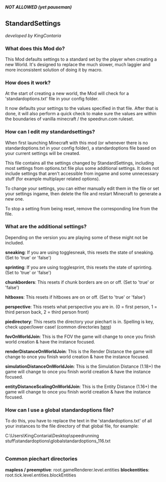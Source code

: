 ###### ***NOT ALLOWED (yet pauseman)***

## StandardSettings

*developed by KingContaria*

### What does this Mod do?

This Mod defaults settings to a standard set by the player when creating a new World.
It's designed to replace the much slower, much laggier and more inconsistent solution of doing it by macro.

### How does it work?

At the start of creating a new world, the Mod will check for a 'standardoptions.txt' file in your config folder.

It now defaults your settings to the values specified in that file. After that is done, it will also perform a quick check to make sure the values are within the boundaries of vanilla minecraft / the speedrun.com ruleset.

### How can I edit my standardsettings?

When first launching Minecraft with this mod (or whenever there is no standardoptions.txt in your config folder), a standardoptions file based on your current settings will be created.

This file contains all the settings changed by StandardSettings, including most settings from options.txt file plus some additional settings. It does not include settings that aren't accessible from ingame and some unnecessary stuff (for example multiplayer related options).

To change your settings, you can either manually edit them in the file or set your settings ingame, then delete the file and restart Minecraft to generate a new one.

To stop a setting from being reset, remove the corresponding line from the file.

### What are the additional settings?

Depending on the version you are playing some of these might not be included.

**sneaking**: If you are using togglesneak, this resets the state of sneaking. (Set to 'true' or 'false')

**sprinting**: If you are using togglesprint, this resets the state of sprinting. (Set to 'true' or 'false')

**chunkborders**: This resets if chunk borders are on or off. (Set to 'true' or 'false')

**hitboxes**: This resets if hitboxes are on or off. (Set to 'true' or 'false')

**perspective**: This resets what perspective you are in. (0 = first person, 1 = third person back, 2 = third person front)

**piedirectory**: This resets the directory your piechart is in. Spelling is key, check upper/lower case! (common directories [here](#common-piechart-directories))

**fovOnWorldJoin**: This is the FOV the game will change to once you finish world creation & have the instance focused.

**renderDistanceOnWorldJoin**: This is the Render Distance the game will change to once you finish world creation & have the instance focused.

**simulationDistanceOnWorldJoin**: This is the Simulation Distance (1.18+) the game will change to once you finish world creation & have the instance focused.

**entityDistanceScalingOnWorldJoin**: This is the Entity Distance (1.16+) the game will change to once you finish world creation & have the instance focused.

### How can I use a global standardoptions file?

To do this, you have to replace the text in the 'standardoptions.txt' of all your instances to the file directory of that global file, for example:

C:\Users\KingContaria\Desktop\speedrunning stuff\standardoptions\globalstandardoptions_116.txt

#

### Common piechart directories

**mapless / preemptive**: root.gameRenderer.level.entities
**blockentities**: root.tick.level.entities.blockEntities